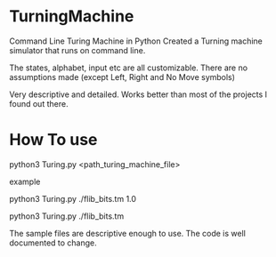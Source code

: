 # TurningMachine
Command Line Turing Machine in Python
Created a Turning machine simulator that runs on command line.

The states, alphabet, input etc are all customizable. There are no assumptions made (except Left, Right and No Move symbols)

Very descriptive and detailed. Works better than most of the projects I found out there.

# How To use
python3 Turing.py <path_turing_machine_file> <optional delay in seconds>

example

python3 Turing.py ./flib_bits.tm 1.0


python3 Turing.py ./flib_bits.tm 

The sample files are descriptive enough to use. The code is well documented to change.
